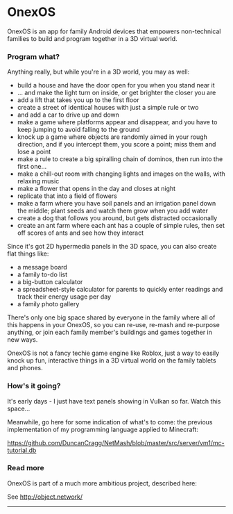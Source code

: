 
# OnexOS

OnexOS is an app for family Android devices that empowers non-technical families to
build and program together in a 3D virtual world.

### Program what?

Anything really, but while you're in a 3D world, you may as well:

 - build a house and have the door open for you when you stand near it
 - ... and make the light turn on inside, or get brighter the closer you are
 - add a lift that takes you up to the first floor
 - create a street of identical houses with just a simple rule or two
 - and add a car to drive up and down
 - make a game where platforms appear and disappear, and you have to keep jumping to avoid falling to the ground
 - knock up a game where objects are randomly aimed in your rough direction, and if you intercept them, you score a point; miss them and lose a point
 - make a rule to create a big spiralling chain of dominos, then run into the first one...
 - make a chill-out room with changing lights and images on the walls, with relaxing music
 - make a flower that opens in the day and closes at night
 - replicate that into a field of flowers
 - make a farm where you have soil panels and an irrigation panel down the middle; plant seeds and watch them grow when you add water
 - create a dog that follows you around, but gets distracted occasionally
 - create an ant farm where each ant has a couple of simple rules, then set off scores of ants and see how they interact

Since it's got 2D hypermedia panels in the 3D space, you can also create flat things like:

 - a message board
 - a family to-do list
 - a big-button calculator
 - a spreadsheet-style calculator for parents to quickly enter readings and track their energy usage per day
 - a family photo gallery

There's only one big space shared by everyone in the family where all of this happens in
your OnexOS, so you can re-use, re-mash and re-purpose anything, or join each family
member's buildings and games together in new ways.

OnexOS is not a fancy techie game engine like Roblox, just a way to easily knock up fun,
interactive things in a 3D virtual world on the family tablets and phones.

### How's it going?

It's early days - I just have text panels showing in Vulkan so far. Watch this space...

Meanwhile, go here for some indication of what's to come: the previous implementation of
my programming language applied to Minecraft:

https://github.com/DuncanCragg/NetMash/blob/master/src/server/vm1/mc-tutorial.db

### Read more

OnexOS is part of a much more ambitious project, described here:

See http://object.network/



____________________________________


